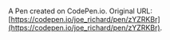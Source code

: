 # 

A Pen created on CodePen.io. Original URL: [https://codepen.io/joe_richard/pen/zYZRKBr](https://codepen.io/joe_richard/pen/zYZRKBr).


